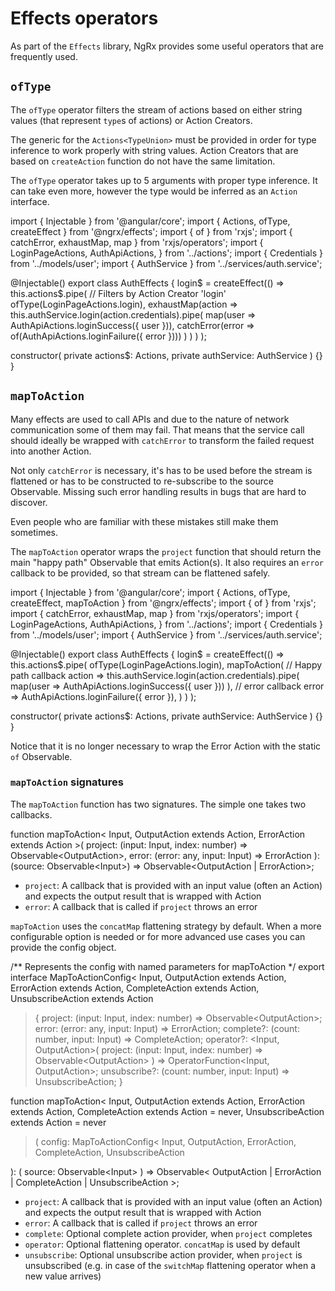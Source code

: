# Effects operators

As part of the `Effects` library, NgRx provides some useful operators that are frequently
used. 


## `ofType`

The `ofType` operator filters the stream of actions based on either string
values (that represent `type`s of actions) or Action Creators.

The generic for the `Actions<TypeUnion>` must be provided in order for type 
inference to work properly with string values. Action Creators that are based on
`createAction` function do not have the same limitation.

The `ofType` operator takes up to 5 arguments with proper type inference. It can
take even more, however the type would be inferred as an `Action` interface.

<code-example header="auth.effects.ts">
import { Injectable } from '@angular/core';
import { Actions, ofType, createEffect } from '@ngrx/effects';
import { of } from 'rxjs';
import { catchError, exhaustMap, map } from 'rxjs/operators';
import {
  LoginPageActions,
  AuthApiActions,
} from '../actions';
import { Credentials } from '../models/user';
import { AuthService } from '../services/auth.service';

@Injectable()
export class AuthEffects {
  login$ = createEffect(() =>
    this.actions$.pipe(
      // Filters by Action Creator 'login'
      ofType(LoginPageActions.login),
      exhaustMap(action =>
        this.authService.login(action.credentials).pipe(
          map(user => AuthApiActions.loginSuccess({ user })),
          catchError(error => of(AuthApiActions.loginFailure({ error })))
        )
      )
    )
  );

  constructor(
    private actions$: Actions,
    private authService: AuthService
  ) {}
}
</code-example>

## `mapToAction`

Many effects are used to call APIs and due to the nature of network communication 
some of them may fail. That means that the service call should ideally be wrapped
with `catchError` to transform the failed request into another Action.

Not only `catchError` is necessary, it's has to be used before the stream is 
flattened or has to be constructed to re-subscribe to the source Observable.
Missing such error handling results in bugs that are hard to discover.

Even people who are familiar with these mistakes still make them sometimes.

The `mapToAction` operator wraps the `project` function that should return the main
"happy path" Observable that emits Action(s). It also requires an `error` callback
to be provided, so that stream can be flattened safely.

<code-example header="auth.effects.ts">
import { Injectable } from '@angular/core';
import { Actions, ofType, createEffect, mapToAction } from '@ngrx/effects';
import { of } from 'rxjs';
import { catchError, exhaustMap, map } from 'rxjs/operators';
import {
  LoginPageActions,
  AuthApiActions,
} from '../actions';
import { Credentials } from '../models/user';
import { AuthService } from '../services/auth.service';

@Injectable()
export class AuthEffects {
  login$ = createEffect(() =>
    this.actions$.pipe(
      ofType(LoginPageActions.login),
      mapToAction(
        // Happy path callback
        action => this.authService.login(action.credentials).pipe(
          map(user => AuthApiActions.loginSuccess({ user }))
        ),
        // error callback
        error => AuthApiActions.loginFailure({ error }),
      )
    )
  );

  constructor(
    private actions$: Actions,
    private authService: AuthService
  ) {}
}
</code-example>

Notice that it is no longer necessary to wrap the Error Action with the static `of`
Observable.

### `mapToAction` signatures
The `mapToAction` function has two signatures. The simple one takes two callbacks.

<code-example header="mapToAction with two callbacks">
function mapToAction<
  Input,
  OutputAction extends Action,
  ErrorAction extends Action
>(
  project: (input: Input, index: number) => Observable&#60;OutputAction&#62;,
  error: (error: any, input: Input) => ErrorAction
): (source: Observable&#60;Input&#62;) => Observable&#60;OutputAction | ErrorAction&#62;;
</code-example>

- `project`: A callback that is provided with an input value (often an Action) and 
expects the output result that is wrapped with Action
- `error`: A callback that is called if `project` throws an error

`mapToAction` uses the `concatMap` flattening strategy by default. When a more 
configurable option is needed or for more advanced use cases you can provide 
the config object.

<code-example header="mapToAction with config">

/** Represents the config with named parameters for mapToAction */
export interface MapToActionConfig<
  Input,
  OutputAction extends Action,
  ErrorAction extends Action,
  CompleteAction extends Action,
  UnsubscribeAction extends Action
> {
  project: (input: Input, index: number) => Observable&#60;OutputAction&#62;;
  error: (error: any, input: Input) => ErrorAction;
  complete?: (count: number, input: Input) => CompleteAction;
  operator?: &#60;Input, OutputAction&#62;(
    project: (input: Input, index: number) => Observable&#60;OutputAction&#62;
  ) => OperatorFunction&#60;Input, OutputAction&#62;;
  unsubscribe?: (count: number, input: Input) => UnsubscribeAction;
}

function mapToAction<
  Input,
  OutputAction extends Action,
  ErrorAction extends Action,
  CompleteAction extends Action = never,
  UnsubscribeAction extends Action = never
>(
  config: MapToActionConfig<
    Input,
    OutputAction,
    ErrorAction,
    CompleteAction,
    UnsubscribeAction
  >
): (
  source: Observable&#60;Input&#62;
) => Observable&#60;
  OutputAction | ErrorAction | CompleteAction | UnsubscribeAction
&#62;;
</code-example>

- `project`: A callback that is provided with an input value (often an Action) and 
expects the output result that is wrapped with Action
- `error`: A callback that is called if `project` throws an error
- `complete`: Optional complete action provider, when `project` completes
- `operator`: Optional flattening operator. `concatMap` is used by default
- `unsubscribe`: Optional unsubscribe action provider, when `project` is unsubscribed 
(e.g. in case of the `switchMap` flattening operator when a new value arrives)


